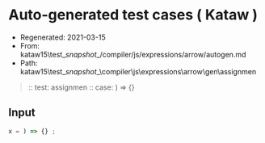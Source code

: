 # Auto-generated test cases ( Kataw )
- Regenerated: 2021-03-15
- From: kataw15\test\__snapshot__/compiler/js/expressions/arrow/autogen.md
- Path: kataw15\test\__snapshot__\compiler\js\expressions\arrow\gen\assignmen
> :: test: assignmen
> :: case: ) => {}
## Input

`````js
x = ) => {} ;
`````
